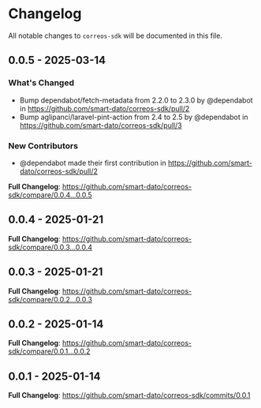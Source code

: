 # Changelog

All notable changes to `correos-sdk` will be documented in this file.

## 0.0.5 - 2025-03-14

### What's Changed

* Bump dependabot/fetch-metadata from 2.2.0 to 2.3.0 by @dependabot in https://github.com/smart-dato/correos-sdk/pull/2
* Bump aglipanci/laravel-pint-action from 2.4 to 2.5 by @dependabot in https://github.com/smart-dato/correos-sdk/pull/3

### New Contributors

* @dependabot made their first contribution in https://github.com/smart-dato/correos-sdk/pull/2

**Full Changelog**: https://github.com/smart-dato/correos-sdk/compare/0.0.4...0.0.5

## 0.0.4 - 2025-01-21

**Full Changelog**: https://github.com/smart-dato/correos-sdk/compare/0.0.3...0.0.4

## 0.0.3 - 2025-01-21

**Full Changelog**: https://github.com/smart-dato/correos-sdk/compare/0.0.2...0.0.3

## 0.0.2 - 2025-01-14

**Full Changelog**: https://github.com/smart-dato/correos-sdk/compare/0.0.1...0.0.2

## 0.0.1 - 2025-01-14

**Full Changelog**: https://github.com/smart-dato/correos-sdk/commits/0.0.1
